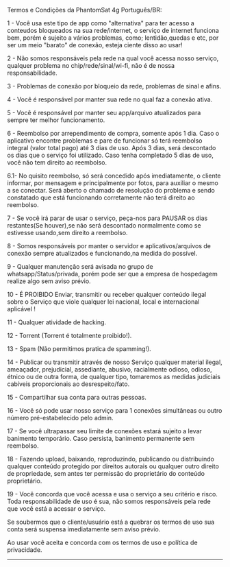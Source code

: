Termos e Condições da PhantomSat 4g
Português/BR:

1 - Você usa este tipo de app como "alternativa" para ter acesso a conteudos bloqueados na sua rede/internet, o serviço de internet funciona bem, porém é sujeito a vários problemas, como; lentidão,quedas e etc, por ser um meio "barato" de conexão, esteja ciente disso ao usar!

2 - Não somos responsáveis pela rede na qual você acessa nosso serviço, qualquer problema no chip/rede/sinal/wi-fi, não é de nossa responsabilidade.

3 - Problemas de conexão por bloqueio da rede, problemas de sinal e afins.

4 - Você é responsável por manter sua rede no qual faz a conexão ativa.

5 - Você é responsável por manter seu app/arquivo atualizados para sempre ter melhor funcionamento.

6 - Reembolso por arrependimento de compra, somente após 1 dia. Caso o aplicativo encontre problemas e pare de funcionar só terá reembolso integral (valor total pago) até 3 dias de uso. Após 3 dias, será descontado os dias que o serviço foi utilizado. Caso tenha completado 5 dias de uso, você não tem direito ao reembolso.

6.1- No quisito reembolso, só será concedido após imediatamente, o cliente informar, por mensagem e principalmente por fotos, para auxiliar o mesmo a se conectar. Será aberto o chamado de resolução do problema e sendo constatado que está funcionando corretamente não terá direito ao reembolso.

7 - Se você irá parar de usar o serviço, peça-nos para PAUSAR os dias restantes(Se houver),se não será descontado normalmente como se estivesse usando,sem direito a reembolso.

8 - Somos responsáveis por manter o servidor e aplicativos/arquivos de conexão sempre atualizados e funcionando,na medida do possível.

9 - Qualquer manutenção será avisada no grupo de whatsapp/Status/privada, porém pode ser que a empresa de hospedagem realize algo sem aviso prévio.

10 - É PROIBIDO Enviar, transmitir ou receber qualquer conteúdo ilegal sobre o Serviço que viole qualquer lei nacional, local e internacional aplicável !

11 - Qualquer atividade de hacking.

12 - Torrent (Torrent é totalmente proibido!).

13 - Spam (Não permitimos pratica de spamming!).

14 - Publicar ou transmitir através de nosso Serviço qualquer material ilegal, ameaçador, prejudicial, assediante, abusivo, racialmente odioso, odioso, étnico ou de outra forma, de qualquer tipo, tomaremos as medidas judiciais cabíveis proporcionais ao desrespeito/fato.

15 - Compartilhar sua conta para outras pessoas.

16 - Você só pode usar nosso serviço para 1 conexões simultâneas ou outro número pré-estabelecido pelo admin.

17 - Se você ultrapassar seu limite de conexões estará sujeito a levar banimento temporário. Caso persista, banimento permanente sem reembolso.

18 - Fazendo upload, baixando, reproduzindo, publicando ou distribuindo qualquer conteúdo protegido por direitos autorais ou qualquer outro direito de propriedade, sem antes ter permissão do proprietário do conteúdo proprietário.

19 - Você concorda que você acessa e usa o serviço a seu critério e risco. Toda responsabilidade de uso é sua, não somos responsáveis pela rede que você está a acessar o serviço.

Se soubermos que o cliente/usuário está a quebrar os termos de uso sua conta será suspensa imediatamente sem aviso prévio.

Ao usar você aceita e concorda com os termos de uso e política de privacidade.

---------------------------------------------
